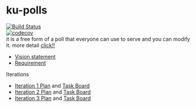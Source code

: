 # ku-polls
[![Build Status](https://travis-ci.com/pakarat044/ku-polls.svg?branch=master)](https://travis-ci.com/pakarat044/ku-polls)       
[![codecov](https://codecov.io/gh/pakarat044/ku-polls/branch/master/graph/badge.svg)](https://codecov.io/gh/pakarat044/ku-polls)      
it is a free form of a poll that everyone can use to serve and you can modify it. more detail [click!!](https://github.com/pakarat044/ku-polls/wiki) 

* [Vision statement](https://github.com/pakarat044/ku-polls/wiki/vision-statement)
* [Requirement](https://github.com/pakarat044/ku-polls/wiki/requirement)

Iterations
* [Iteration 1 Plan](https://github.com/pakarat044/ku-polls/wiki/iteration-1-Plan) and [Task Board](https://github.com/pakarat044/ku-polls/projects/1)
* [Iteration 2 Plan](https://github.com/pakarat044/ku-polls/wiki/iteration-1-Plan) and [Task Board](https://github.com/pakarat044/ku-polls/projects/3)
* [Iteration 3 Plan](https://github.com/pakarat044/ku-polls/wiki/iteration-1-Plan) and [Task Board](https://github.com/pakarat044/ku-polls/projects/2)
